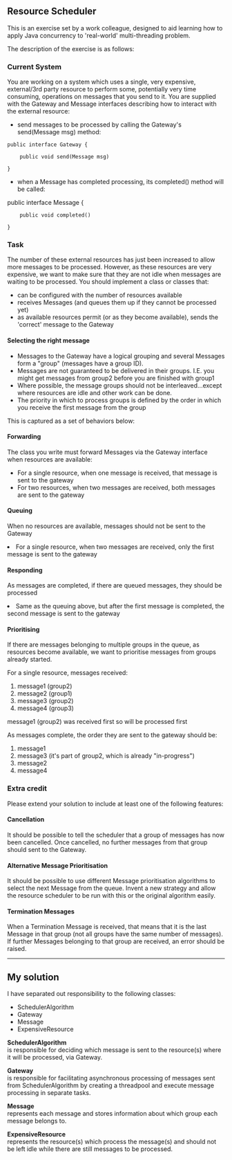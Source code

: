 Resource Scheduler
---

This is an exercise set by a work colleague, designed to aid learning how to apply Java concurrency to 'real-world' multi-threading problem.


The description of the exercise is as follows:

<h3>Current System</h3>

You are working on a system which uses a single, very expensive, external/3rd party resource to perform some, potentially very time consuming,
operations on messages that you send to it. You are supplied with the Gateway and Message interfaces describing how to interact with the
external resource:

<ul>
<li>send messages to be processed by calling the Gateway's send(Message msg) method:</li>
</ul>

    public interface Gateway {

        public void send(Message msg)

    }
<ul>
<li>when a Message has completed processing, its completed() method will be called:</li>
</ul>
    public interface Message {

        public void completed()

    }

</ul>

<h3>Task</h3>

The number of these external resources has just been increased to allow more messages to be processed. However, as these resources are very
expensive, we want to make sure that they are not idle when messages are waiting to be processed. You should implement a class or classes
that:

<ul>
<li>can be configured with the number of resources available</li>
<li>receives Messages (and queues them up if they cannot be processed yet)</li>
<li>as available resources permit (or as they become available), sends the 'correct' message to the Gateway</li>
</ul>

<h4>Selecting the right message</h4>

<ul>
<li>Messages to the Gateway have a logical grouping and several Messages form a "group" (messages have a group ID).</li>
<li>Messages are not guaranteed to be delivered in their groups. I.E. you might get messages from group2 before you are finished with group1</li>
<li>Where possible, the message groups should not be interleaved...except where resources are idle and other work can be done.</li>
<li>The priority in which to process groups is defined by the order in which you receive the first message from the group</li>
</ul>

This is captured as a set of behaviors below:

<h4>Forwarding</h4>

The class you write must forward Messages via the Gateway interface when resources are available:
<ul>
<li>For a single resource, when one message is received, that message is sent to the gateway</li>
<li>For two resources, when two messages are received, both messages are sent to the gateway</li>
</ul>

<h4>Queuing</h4>

When no resources are available, messages should not be sent to the Gateway
<li>For a single resource, when two messages are received, only the first message is sent to the gateway</li>

<h4>Responding</h4>

As messages are completed, if there are queued messages, they should be processed
<li>Same as the queuing above, but after the first message is completed, the second message is sent to the gateway</li>

<h4>Prioritising</h4>

If there are messages belonging to multiple groups in the queue, as resources become available, we want to prioritise messages from groups
already started.

For a single resource, messages received:
<ol>
    <li>message1 (group2)</li>
    <li>message2 (group1)</li>
    <li>message3 (group2)</li>
    <li>message4 (group3)</li>
</ol>
message1 (group2) was received first so will be processed first</li>

As messages complete, the order they are sent to the gateway should be:
<ol>
    <li>message1</li>
    <li>message3 (it's part of group2, which is already "in-progress")</li>
    <li>message2</li>
    <li>message4</li>
</ol>

<h3>Extra credit</h3>

Please extend your solution to include at least one of the following features:

<h4>Cancellation</h4>

It should be possible to tell the scheduler that a group of messages has now been cancelled. Once cancelled, no further messages from that
group should sent to the Gateway.

<h4>Alternative Message Prioritisation</h4>

It should be possible to use different Message prioritisation algorithms to select the next Message from the queue. Invent a new strategy and
allow the resource scheduler to be run with this or the original algorithm easily.

<h4>Termination Messages</h4>

When a Termination Message is received, that means that it is the last Message in that group (not all groups have the same number of
messages). If further Messages belonging to that group are received, an error should be raised.

-------
<h2>My solution</h2>

I have separated out responsibility to the following classes:
<ul>
<li>SchedulerAlgorithm</li>
<li>Gateway</li>
<li>Message</li>
<li>ExpensiveResource</li>
</ul>

<b>SchedulerAlgorithm</b></br> is responsible for deciding which message is sent to the resource(s) where it will be processed, via Gateway.

<b>Gateway</b></br> is responsible for facilitating asynchronous processing of messages sent from SchedulerAlgorithm by creating a threadpool and execute message processing in separate tasks.

<b>Message</b></br> represents each message and stores information about which group each message belongs to.

<b>ExpensiveResource</b></br> represents the resource(s) which process the message(s) and should not be left idle while there are still messages to be processed.
